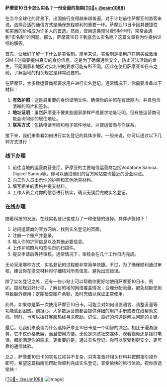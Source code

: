 **萨摩亚10日卡怎么实名？一份全面的指南[[TG💪+ @esim1088](https://t.me/s/esim1088)]**

在当今全球化的背景下，出国旅行变得越来越普遍。对于计划前往萨摩亚的游客来说，选择合适的通信方式是确保旅程顺利的重要一环。萨摩亚10日卡因其便捷性和实惠的价格成为许多人的首选。然而，使用这类预付费SIM卡时，常常会遇到“实名制”的问题。那么，萨摩亚10日卡到底怎么实名呢？这篇文章将为你提供详细的解答。

首先，让我们了解一下什么是实名制。简单来说，实名制是指用户在购买或激活SIM卡时需要提供真实的身份信息。这是为了确保通信安全，防止非法活动的发生。不同国家和地区对实名制的要求可能有所不同，因此在使用萨摩亚10日卡之前，了解当地的相关规定是非常必要的。

在萨摩亚，大多数运营商都要求用户进行实名登记。通常情况下，你需要准备以下材料：

1. **有效护照**：这是最重要的身份证明文件。确保你的护照在有效期内，并且包含清晰的照片和签名。
2. **地址证明**：虽然萨摩亚不像某些国家那样严格要求地址证明，但有些运营商可能会询问你的居住地址。
3. **联系方式**：包括电话号码和电子邮件地址，以便运营商与你联系。

接下来，我们来看看如何进行实名登记的具体步骤。一般来说，你可以通过以下几种方式进行：

### 线下办理

1. 前往当地的运营商营业厅。萨摩亚的主要电信运营商包括Vodafone Samoa、Digicel Samoa等。你可以通过他们的官方网站查询最近的营业网点。
2. 向工作人员出示你的护照和其他所需材料。
3. 填写相关的表格并提交材料。
4. 工作人员会对你的信息进行核实，确认无误后完成实名登记。

### 在线办理

随着科技的发展，在线实名登记也成为了一种便捷的选择。具体步骤如下：

1. 访问运营商的官方网站，找到实名登记的页面。
2. 注册一个账户并登录。
3. 输入你的护照信息以及其他必要信息。
4. 上传护照照片和签名页的扫描件。
5. 提交申请后等待审核。通常情况下，审核会在几个工作日内完成。

无论采用哪种方式，实名登记的过程都非常简单快捷。不过，为了确保顺利通过审核，建议你在提交材料时仔细核对所有信息，避免出现错误。

除了实名登记之外，还有一些小贴士可以帮助你更好地使用萨摩亚10日卡。例如，提前规划好行程，了解目的地的网络覆盖情况；合理分配流量，避免超额使用导致额外费用；定期检查账户余额，及时充值以保证正常使用。

此外，如果你是第一次使用萨摩亚10日卡，可能会对如何设置语言、调整音量等功能感到困惑。别担心，大多数运营商都会提供详细的用户手册或者在线帮助文档。同时，也可以拨打客服热线寻求帮助。记住，良好的沟通是解决问题的关键。

最后，让我们来谈谈为什么选择萨摩亚10日卡是一个明智的决定。相比于漫游服务，它不仅价格低廉，而且使用方便。无论是浏览社交媒体、观看视频还是拨打电话，都能满足你的需求。更重要的是，通过实名登记，你可以享受到更安全、更可靠的通信体验。

总之，萨摩亚10日卡的实名过程并不复杂，只需准备好相关材料并按照指引操作即可。希望这篇指南能帮助你顺利完成实名登记，享受愉快的旅行体验。祝你旅途愉快！

[[TG💪+ @esim1088](https://t.me/s/esim1088) ![Image](https://i.postimg.cc/4NQfJmqS/Snipaste-2025-05-13-00-14-12.png)]